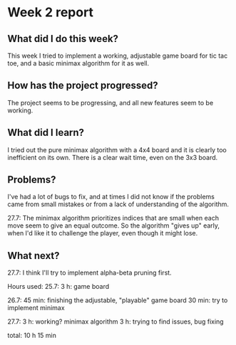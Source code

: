 # Week 2 report

## What did I do this week?

This week I tried to implement a working, adjustable game board for tic tac toe, and a basic minimax algorithm for it as well.

## How has the project progressed?

The project seems to be progressing, and all new features seem to be working.

## What did I learn?

I tried out the pure minimax algorithm with a 4x4 board and it is clearly too inefficient on its own. There is a clear wait time, even on the 3x3 board.

## Problems?

I've had a lot of bugs to fix, and at times I did not know if the problems came from small mistakes or from a lack of understanding of the algorithm. 

27.7: The minimax algorithm prioritizes indices that are small when each move seem to give an equal outcome. So the algorithm "gives up" early, when I'd like it
 to challenge the player, even though it might lose.

## What next?

27.7: I think I'll try to implement alpha-beta pruning first. 

Hours used:
25.7: 3 h: game board
      
26.7: 45 min: finishing the adjustable, "playable" game board
      30 min: try to implement minimax
      
27.7: 3 h: working? minimax algorithm
      3 h: trying to find issues, bug fixing

total: 10 h 15 min
